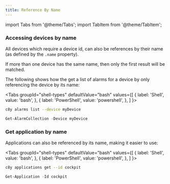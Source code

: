 ```yaml
---
title: Reference By Name
---
```


import Tabs from '@theme/Tabs';
import TabItem from '@theme/TabItem';

### Accessing devices by name

All devices which require a device id, can also be references by their name (as defined by the `.name` property).

If more than one device has the same name, then only the first result will be matched.

The following shows how the get a list of alarms for a device by only referencing the device by its name:

<Tabs
  groupId="shell-types"
  defaultValue="bash"
  values={[
    { label: 'Shell', value: 'bash', },
    { label: 'PowerShell', value: 'powershell', },
  ]
}>
<TabItem value="bash">

```bash
c8y alarms list --device myDevice
```

</TabItem>
<TabItem value="powershell">

```powershell
Get-AlarmCollection -Device myDevice
```

</TabItem>
</Tabs>


### Get application by name

Applications can also be referenced by its name, making it easier to use:

<Tabs
  groupId="shell-types"
  defaultValue="bash"
  values={[
    { label: 'Shell', value: 'bash', },
    { label: 'PowerShell', value: 'powershell', },
  ]
}>
<TabItem value="bash">

```bash
c8y applications get --id cockpit
```

</TabItem>
<TabItem value="powershell">

```powershell
Get-Application -Id cockpit
```

</TabItem>
</Tabs>
